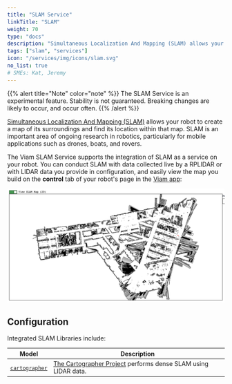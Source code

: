 ```yaml
---
title: "SLAM Service"
linkTitle: "SLAM"
weight: 70
type: "docs"
description: "Simultaneous Localization And Mapping (SLAM) allows your robot to create a map of its surroundings and find its location within that map."
tags: ["slam", "services"]
icon: "/services/img/icons/slam.svg"
no_list: true
# SMEs: Kat, Jeremy
---
```


{{% alert title="Note" color="note" %}}
The SLAM Service is an experimental feature.
Stability is not guaranteed.
Breaking changes are likely to occur, and occur often.
{{% /alert %}}

[Simultaneous Localization And Mapping (SLAM)](https://en.wikipedia.org/wiki/Simultaneous_localization_and_mapping) allows your robot to create a map of its surroundings and find its location within that map.
SLAM is an important area of ongoing research in robotics, particularly for mobile applications such as drones, boats, and rovers.

The Viam SLAM Service supports the integration of SLAM as a service on your robot.
You can conduct SLAM with data collected live by a RPLIDAR or with LIDAR data you provide in configuration, and easily view the map you build on the **control** tab of your robot's page in the [Viam app](https://app.viam.com):

![SLAM map built with Viam of a triangle shaped building.](img/run_slam/slam-map-example.png)

## Configuration

Integrated SLAM Libraries include:

| Model | Description |
| ----- | ----------- |
| [`cartographer`](cartographer) | [The Cartographer Project](https://github.com/cartographer-project) performs dense SLAM using LIDAR data. |
